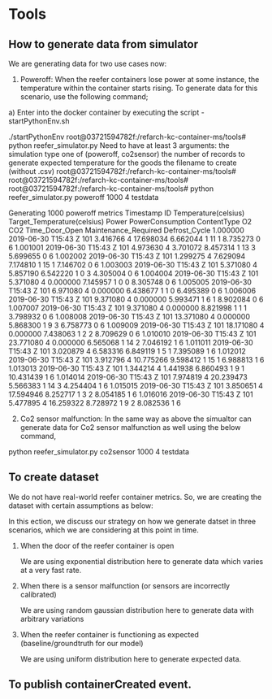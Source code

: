 # Tools


## How to generate data from simulator

We are generating data for two use cases now:

1. Poweroff: When the reefer containers lose power at some instance, the temperature within the container starts rising. To generate data for this scenario, use the following command;

a) Enter into the docker container by executing the script - startPythonEnv.sh

 ./startPythonEnv 
root@03721594782f:/refarch-kc-container-ms/tools# python reefer_simulator.py 
Need to have at least 3 arguments: 
	the simulation type one of (poweroff, co2sensor)
	the number of records to generate
	expected temperature for the goods
	the filename to create (without .csv)
root@03721594782f:/refarch-kc-container-ms/tools# 
root@03721594782f:/refarch-kc-container-ms/tools# 
root@03721594782f:/refarch-kc-container-ms/tools# python reefer_simulator.py poweroff 1000 4 testdata

Generating  1000  poweroff metrics
                    Timestamp   ID  Temperature(celsius) Target_Temperature(celsius)      Power  PowerConsumption ContentType  O2 CO2  Time_Door_Open Maintenance_Required Defrost_Cycle
1.000000  2019-06-30 T15:43 Z  101              3.416766                           4  17.698034          6.662044           1  11   1        8.735273                    0             6
1.001001  2019-06-30 T15:43 Z  101              4.973630                           4   3.701072          8.457314           1  13   3        5.699655                    0             6
1.002002  2019-06-30 T15:43 Z  101              1.299275                           4   7.629094          7.174810           1  15   1        7.146702                    0             6
1.003003  2019-06-30 T15:43 Z  101              5.371080                           4   5.857190          6.542220           1   0   3        4.305004                    0             6
1.004004  2019-06-30 T15:43 Z  101              5.371080                           4   0.000000          7.145957           1   0   0        8.305748                    0             6
1.005005  2019-06-30 T15:43 Z  101              6.971080                           4   0.000000          6.438677           1   1   0        6.495389                    0             6
1.006006  2019-06-30 T15:43 Z  101              9.371080                           4   0.000000          5.993471           1   6   1        8.902084                    0             6
1.007007  2019-06-30 T15:43 Z  101              9.371080                           4   0.000000          8.821998           1   1   1        3.798932                    0             6
1.008008  2019-06-30 T15:43 Z  101             13.371080                           4   0.000000          5.868300           1   9   3        6.758773                    0             6
1.009009  2019-06-30 T15:43 Z  101             18.171080                           4   0.000000          7.438063           1   2   2        8.709629                    0             6
1.010010  2019-06-30 T15:43 Z  101             23.771080                           4   0.000000          6.565068           1  14   2        7.046192                    1             6
1.011011  2019-06-30 T15:43 Z  101              3.020879                           4   6.583316          6.849119           1   5   1        7.395089                    1             6
1.012012  2019-06-30 T15:43 Z  101              3.912796                           4  10.775266          9.598412           1  15   1        6.988813                    1             6
1.013013  2019-06-30 T15:43 Z  101              1.344214                           4   1.441938          6.860493           1   9   1       10.431439                    1             6
1.014014  2019-06-30 T15:43 Z  101              7.974819                           4  20.239473          5.566383           1  14   3        4.254404                    1             6
1.015015  2019-06-30 T15:43 Z  101              3.850651                           4  17.594946          8.252717           1   3   2        8.054185                    1             6
1.016016  2019-06-30 T15:43 Z  101              5.477895                           4  16.259322          8.728972           1   9   2        8.082536                    1             6


2. Co2 sensor malfunction: In the same way as above the simualtor can generate data for Co2 sensor malfunction as well using the below command,

python reefer_simulator.py co2sensor 1000 4 testdata


## To create dataset
We do not have real-world reefer container metrics. So, we are creating the dataset with certain assumptions as below:

In this ection, we discuss our strategy on how we generate datset in three scenarios, which we are considering at this point in time.

1. When the door of the reefer container is open

    We are using exponential distribution here to generate data which varies at a very fast rate.

2. When there is a sensor malfunction (or sensors are incorrectly calibrated)

    We are using random gaussian distribution here to generate data with arbitrary variations

3. When the reefer container is functioning as expected (baseline/groundtruth for our model)

    We are using uniform distribution here to generate expected data.

## To publish containerCreated event. 
